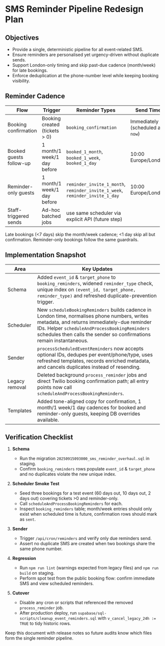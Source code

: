 # SMS Reminder Pipeline Redesign Plan

## Objectives
- Provide a single, deterministic pipeline for all event-related SMS.
- Ensure reminders are personalised yet urgency-driven without duplicate sends.
- Support London-only timing and skip past-due cadence (month/week) for late bookings.
- Enforce deduplication at the phone-number level while keeping booking visibility.

## Reminder Cadence
| Flow | Trigger | Reminder Types | Send Time |
| --- | --- | --- | --- |
| Booking confirmation | Booking created (tickets > 0) | `booking_confirmation` | Immediately (scheduled at `now`) |
| Booked guests follow-up | 1 month/1 week/1 day before | `booked_1_month`, `booked_1_week`, `booked_1_day` | 10:00 Europe/London |
| Reminder-only guests | 1 month/1 week/1 day before | `reminder_invite_1_month`, `reminder_invite_1_week`, `reminder_invite_1_day` | 10:00 Europe/London |
| Staff-triggered sends | Ad-hoc batched jobs | use same scheduler via explicit API (future step) |

Late bookings (<7 days) skip the month/week cadence; <1 day skip all but confirmation. Reminder-only bookings follow the same guardrails.

## Implementation Snapshot
| Area | Key Updates |
| --- | --- |
| Schema | Added `event_id` & `target_phone` to `booking_reminders`, widened `reminder_type` check, unique index on `(event_id, target_phone, reminder_type)` and refreshed duplicate-prevention trigger. |
| Scheduler | New `scheduleBookingReminders` builds cadence in London time, normalises phone numbers, writes metadata, and returns immediately-due reminder IDs. Helper `scheduleAndProcessBookingReminders` schedules then calls the sender so confirmations remain instantaneous. |
| Sender | `processScheduledEventReminders` now accepts optional IDs, dedupes per event/phone/type, uses refreshed templates, records enriched metadata, and cancels duplicates instead of resending. |
| Legacy removal | Deleted background `process_reminder` jobs and direct Twilio booking confirmation path; all entry points now call `scheduleAndProcessBookingReminders`. |
| Templates | Added tone-aligned copy for confirmation, 1 month/1 week/1 day cadences for booked and reminder-only guests, keeping DB overrides available. |

## Verification Checklist
1. **Schema**
   - Run the migration `20250915093000_sms_reminder_overhaul.sql` in staging.
   - Confirm `booking_reminders` rows populate `event_id` & `target_phone` and no duplicates violate the new unique index.

2. **Scheduler Smoke Test**
   - Seed three bookings for a test event (60 days out, 10 days out, 2 days out) covering tickets >0 and reminder-only.
   - Call `scheduleAndProcessBookingReminders` for each.
   - Inspect `booking_reminders` table; month/week entries should only exist when scheduled time is future, confirmation rows should mark as `sent`.

3. **Sender**
   - Trigger `/api/cron/reminders` and verify only due reminders send.
   - Assert no duplicate SMS are created when two bookings share the same phone number.

4. **Regression**
   - Run `npm run lint` (warnings expected from legacy files) and `npm run build` on staging.
   - Perform spot test from the public booking flow: confirm immediate SMS and view scheduled reminders.

5. **Cutover**
   - Disable any cron or scripts that referenced the removed `process_reminder` job.
   - After production deploy, run `supabase/sql-scripts/cleanup_event_reminders.sql` with `v_cancel_legacy_24h := TRUE` to tidy historic rows.

Keep this document with release notes so future audits know which files form the single reminder pipeline.
